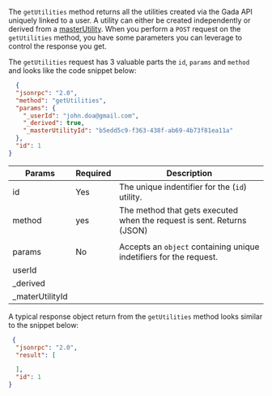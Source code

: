 
The `getUtilities` method returns all the utilities created via the Gada API uniquely linked to a user. A utility can either be created independently or derived from a [masterUtility](http:/localhost:3000/createMasterUtility). When you perform a `POST` request on the `getUtilities` method, you have some parameters you can leverage to control the response you get.

The `getUtilities` request has 3 valuable parts the `id`, `params` and `method` and looks like the code snippet below:

```json
  {
  "jsonrpc": "2.0",
  "method": "getUtilities",
  "params": {
    "_userId": "john.doa@gmail.com",
    "_derived": true,
    "_masterUtilityId": "b5edd5c9-f363-438f-ab69-4b73f81ea11a"
  },
  "id": 1
}
```

| Params                       | Required                              | Description
|------------------------------|---------------------------------------|---------------------------------------|
| id                           | Yes                                   | The unique indentifier for the (`id`) utility.
| method                       | yes                                   | The method that gets executed when the request is sent. Returns (JSON)
|                              |                                       |
| params                       | No                                    | Accepts an `object` containing unique indetifiers for the request.
| userId                       |                                       |
| _derived                     |                                       |
| _materUtilityId              |                                       |

A typical response object return from the `getUtilities` method looks similar to the snippet below:

```json
 {
  "jsonrpc": "2.0",
  "result": [

  ],
  "id": 1
}
```
